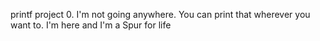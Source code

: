 printf project
0. I'm not going anywhere. You can print that wherever you want to. I'm here and I'm a Spur for life
